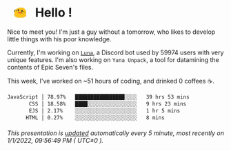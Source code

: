 <h1>   <img src="./spoink.gif" style="vertical-align:middle;" width="30px">   Hello ! </h1>

Nice to meet you! I'm just a guy without a tomorrow, who likes to develop little things with his poor knowledge.

Currently, I'm working on <a href='https://github.com/Asgarrrr/Luna'>`Luna`</a>, a Discord bot used by 59974 users with very unique features. I'm also working on `Yuna Unpack`, a tool for datamining the contents of Epic Seven's files.

This week, I've worked on ~51 hours of coding, and drinked 0 coffees ☕.

```
JavaScript │ 78.97%   ████████████████░░░░   39 hrs 53 mins
       CSS │ 18.58%   ████░░░░░░░░░░░░░░░░   9 hrs 23 mins
       EJS │ 2.17%    ░░░░░░░░░░░░░░░░░░░░   1 hr 5 mins
      HTML │ 0.27%    ░░░░░░░░░░░░░░░░░░░░   8 mins
```

###### This presentation is [updated](https://github.com/Asgarrrr) automatically every 5 minute, most recently on 1/1/2022, 09:56:49 PM ( UTC±0 ).